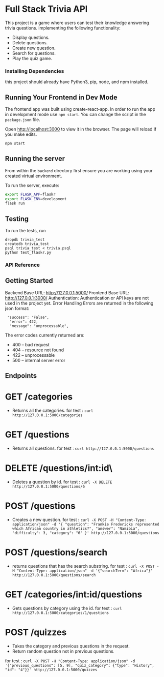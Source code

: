# Full Stack Trivia API 

This project is a game where users can test their knowledge answering trivia questions. implementing the following functionality:

- Display questions.
- Delete questions.
- Create new question.
- Search for questions.
- Play the quiz game.


### Installing Dependencies

this project should already have Python3, pip, node, and npm installed.


## Running Your Frontend in Dev Mode

The frontend app was built using create-react-app. In order to run the app in development mode use ```npm start```. You can change the script in the ```package.json``` file. 

Open [http://localhost:3000](http://localhost:3000) to view it in the browser. The page will reload if you make edits.<br>

```bash
npm start
```



## Running the server

From within the `backend` directory first ensure you are working using your created virtual environment.

To run the server, execute:

```bash
export FLASK_APP=flaskr
export FLASK_ENV=development
flask run
```



## Testing
To run the tests, run
```
dropdb trivia_test
createdb trivia_test
psql trivia_test < trivia.psql
python test_flaskr.py
```


### API Reference

## Getting Started
Backend Base URL: http://127.0.0.1:5000/
Frontend Base URL: http://127.0.0.1:3000/
Authentication: Authentication or API keys are not used in the project yet.
Error Handling
Errors are returned in the following json format:

```
 "success": "False",
  "error": 422,
  "message": "unprocessable",
```
The error codes currently returned are:

- 400 – bad request
- 404 – resource not found
- 422 – unprocessable
- 500 – internal server error

## Endpoints

# GET /categories

- Returns all the categories.
for test : ```curl http://127.0.0.1:5000/categories```


# GET /questions

- Returns all questions.
for test : ```curl http://127.0.0.1:5000/questions```

# DELETE /questions/int:id\

- Deletes a question by id.
for test : ```curl -X DELETE http://127.0.0.1:5000/questions/6 ```

# POST /questions

- Creates a new question.
for test : ```curl -X POST -H "Content-Type: application/json" -d '{ "question": "Frankie Fredericks represented which African country in athletics?", "answer": "Namibia", "difficulty": 3, "category": "6" }' http://127.0.0.1:5000/questions```


# POST /questions/search

- returns questions that has the search substring.
for test : ```curl -X POST -H "Content-Type: application/json" -d '{"searchTerm": "Africa"}' http://127.0.0.1:5000/questions/search  ```


# GET /categories/int:id\/questions

- Gets questions by category using the id.
for test : ```curl http://127.0.0.1:5000/categories/1/questions ```


# POST /quizzes

- Takes the category and previous questions in the request.
- Return random question not in previous questions.

for test : ```curl -X POST -H "Content-Type: application/json" -d '{"previous_questions": [5, 9], "quiz_category": {"type": "History", "id": "4"}}' http://127.0.0.1:5000/quizzes  ```








